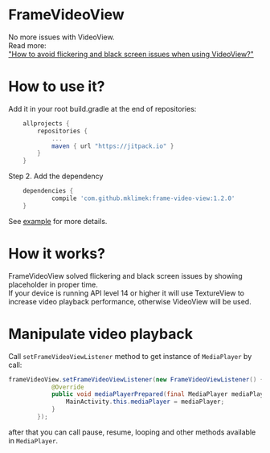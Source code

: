 # FrameVideoView
No more issues with VideoView. <br />
Read more: <br/>
["How to avoid flickering and black screen issues when using VideoView?"](http://blog.brightinventions.pl/frame-video-view/)<br/>
# How to use it?
Add it in your root build.gradle at the end of repositories:
```groovy
	allprojects {
		repositories {
			...
			maven { url "https://jitpack.io" }
		}
	}
```
Step 2. Add the dependency
```groovy
	dependencies {
	        compile 'com.github.mklimek:frame-video-view:1.2.0'
	}
```

See [example](https://gist.github.com/mklimek/1a7e5497292b9d945ef1e143d152e312) for more details.

# How it works?
FrameVideoView solved flickering and black screen issues by showing placeholder in proper time.<br/>
If your device is running API level 14 or higher it will use TextureView to increase video playback performance, otherwise VideoView will be used.

# Manipulate video playback
Call `setFrameVideoViewListener` method to get instance of `MediaPlayer` by call:
```java
frameVideoView.setFrameVideoViewListener(new FrameVideoViewListener() {
            @Override
            public void mediaPlayerPrepared(final MediaPlayer mediaPlayer) {
                MainActivity.this.mediaPlayer = mediaPlayer;
            }
        });
```
after that you can call pause, resume, looping and other methods available in `MediaPlayer`.

